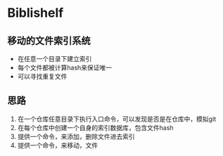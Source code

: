 # Biblishelf

## 移动的文件索引系统
 * 在任意一个目录下建立索引
 * 每个文件都被计算hash来保证唯一
 * 可以寻找重复文件

## 思路
 1. 在一个仓库任意目录下执行入口命令，可以发现是否是在仓库中，模拟git
 1. 在每个仓库中创建一个自身的索引数据库，包含文件hash
 1. 提供一个命令，来添加，删除文件进去索引
 1. 提供一个命令，来移动，文件
